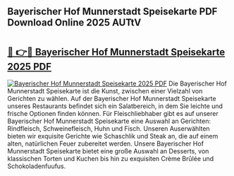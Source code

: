## Bayerischer Hof Munnerstadt Speisekarte PDF Download Online 2025 AUTtV

# <h2><a href="http://gcb6p1l.nevu.top/?p=Bayerischer+Hof+Munnerstadt+Speisekarte">🔗 👉🔴 Bayerischer Hof Munnerstadt Speisekarte 2025 PDF</a></h2>

[![Bayerischer Hof Munnerstadt Speisekarte 2025 PDF](https://i.imgur.com/dBaPXMq.png)](http://gcb6p1l.nevu.top/?p=Bayerischer+Hof+Munnerstadt+Speisekarte)
Die Bayerischer Hof Munnerstadt Speisekarte ist die Kunst, zwischen einer Vielzahl von Gerichten zu wählen. Auf der Bayerischer Hof Munnerstadt Speisekarte unseres Restaurants befindet sich ein Salatbereich, in dem Sie leichte und frische Optionen finden können. Für Fleischliebhaber gibt es auf unserer Bayerischer Hof Munnerstadt Speisekarte eine Auswahl an Gerichten: Rindfleisch, Schweinefleisch, Huhn und Fisch. Unseren Auserwählten bieten wir exquisite Gerichte wie Schaschlik und Steak an, die auf einem alten, natürlichen Feuer zubereitet werden. Unsere Bayerischer Hof Munnerstadt Speisekarte bietet eine große Auswahl an Desserts, von klassischen Torten und Kuchen bis hin zu exquisiten Crème Brûlée und Schokoladenfuufus.
